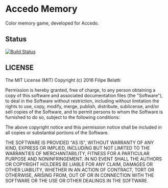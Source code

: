 # Accedo Memory

Color memory game, developed for Accedo.

## Status
[![Build Status](https://travis-ci.org/fibelatti/accedo-memory.svg?branch=master)](https://travis-ci.org/fibelatti/accedo-memory)

## LICENSE

The MIT License (MIT)
Copyright (c) 2016 Filipe Belatti

Permission is hereby granted, free of charge, to any person obtaining a copy of this software and associated documentation files (the "Software"), to deal in the Software without restriction, including without limitation the rights to use, copy, modify, merge, publish, distribute, sublicense, and/or sell copies of the Software, and to permit persons to whom the Software is furnished to do so, subject to the following conditions:

The above copyright notice and this permission notice shall be included in all copies or substantial portions of the Software.

THE SOFTWARE IS PROVIDED "AS IS", WITHOUT WARRANTY OF ANY KIND, EXPRESS OR IMPLIED, INCLUDING BUT NOT LIMITED TO THE WARRANTIES OF MERCHANTABILITY, FITNESS FOR A PARTICULAR PURPOSE AND NONINFRINGEMENT. IN NO EVENT SHALL THE AUTHORS OR COPYRIGHT HOLDERS BE LIABLE FOR ANY CLAIM, DAMAGES OR OTHER LIABILITY, WHETHER IN AN ACTION OF CONTRACT, TORT OR OTHERWISE, ARISING FROM, OUT OF OR IN CONNECTION WITH THE SOFTWARE OR THE USE OR OTHER DEALINGS IN THE SOFTWARE.